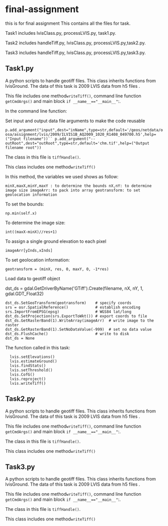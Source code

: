 # final-assignment
this is for final assignment
This contains all the files for task.  

Task1 includes lvisClass.py, processLVIS.py, task1.py. 

Task2 includes handleTiff.py, lvisClass.py, processLVIS.py,task2.py.

Task3 includes handleTiff.py, lvisClass.py, processLVIS.py,task3.py.



## Task1.py

A python scripts to handle geotiff files. This class inherits functions from lvisGround.  The data of this task is 2009 LVIS data from h5 files .

This file includes one method`writeTiff()`, command line function `getCmdArgs()` and main block `if __name__=="__main__"`:.

In the command line function:

Set input and output data file arguments to make the code reusable

`p.add_argument("input",dest="inName",type=str,default='/geos/netdata/oosa/assignment/lvis/2009/ILVIS1B_AQ2009_1020_R1408_049700.h5',help=("Input filename"))``
p.add_argument("--outRoot",dest="outRoot",type=str,default='chm.tif',help=("Output filename root"))`

The class in this file  is `tiffHandle()`.

This class includes one method`writeTiff()`

In this method,  the variables we used shows as follow:

`minX,maxX,minY,maxY : to determine the bounds
nX,nY: to determine image size
imageArr: to pack into array
geotransform: to set geolocation information`

To set the bounds:

 `np.min(self.x)`

To determine the image size:

 `int((maxX-minX)//res+1)`

To assign a single ground elevation to each pixel

`imageArr[yInds,xInds]`

To set geolocation information:

`geotransform = (minX, res, 0, maxY, 0, -1*res)`

Load data to geotiff object

   dst_ds = gdal.GetDriverByName('GTiff').Create(filename, nX, nY, 1, gdal.GDT_Float32)

    dst_ds.SetGeoTransform(geotransform)    # specify coords
    srs = osr.SpatialReference()            # establish encoding
    srs.ImportFromEPSG(epsg)                # WGS84 lat/long
    dst_ds.SetProjection(srs.ExportToWkt()) # export coords to file
    dst_ds.GetRasterBand(1).WriteArray(imageArr)  # write image to the raster
    dst_ds.GetRasterBand(1).SetNoDataValue(-999)  # set no data value
    dst_ds.FlushCache()                     # write to disk
    dst_ds = None

The function called in this task:

      lvis.setElevations()   
      lvis.estimateGround()
      lvis.findStats()
      lvis.setThreshold()
      lvis.CofG()
      lvis.reproject()
      lvis.writeTiff()

## Task2.py

A python scripts to handle geotiff files. This class inherits functions from lvisGround.  The data of this task is 2009 LVIS data from h5 files .

This file includes one method`writeTiff()`, command line function `getCmdArgs()` and main block `if __name__=="__main__"`:.

The class in this file  is `tiffHandle()`.

This class includes one method`writeTiff()`

## Task3.py

A python scripts to handle geotiff files. This class inherits functions from lvisGround.  The data of this task is 2009 LVIS data from h5 files .

This file includes one method`writeTiff()`, command line function `getCmdArgs()` and main block `if __name__=="__main__"`:.

The class in this file  is `tiffHandle()`.

This class includes one method`writeTiff()`

